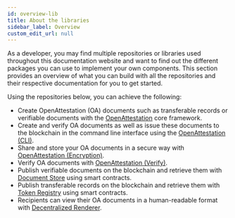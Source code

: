 ```yaml
---
id: overview-lib
title: About the libraries
sidebar_label: Overview
custom_edit_url: null
---
```


As a developer, you may find multiple repositories or libraries used throughout this documentation website and want to find out the different packages you can use to implement your own components. This section provides an overview of what you can build with all the repositories and their respective documentation for you to get started.

Using the repositories below, you can achieve the following:

-  Create OpenAttestation (OA) documents such as transferable records or verifiable documents with the [OpenAttestation](/docs/lib-section/remote-files/open-attestation) core framework.
-  Create and verify OA documents as well as issue these documents to the blockchain in the command line interface using the [OpenAttestation (CLI)](/docs/lib-section/remote-files/open-attestation-cli).
- Share and store your OA documents in a secure way with [OpenAttestation (Encryption)](/docs/lib-section/remote-files/open-attestation-encryption).
- Verify OA documents with [OpenAttestation (Verify)](/docs/lib-section/remote-files/open-attestation-verify).
-  Publish verifiable documents on the blockchain and retrieve them with [Document Store](/docs/lib-section/remote-files/document-store) using smart contracts. 
- Publish transferable records on the blockchain and retrieve them with [Token Registry](/docs/lib-section/remote-files/token-registry) using smart contracts.
- Recipients can view their OA documents in a human-readable format with [Decentralized Renderer](/docs/lib-section/remote-files/decentralized-renderer-react-components).
